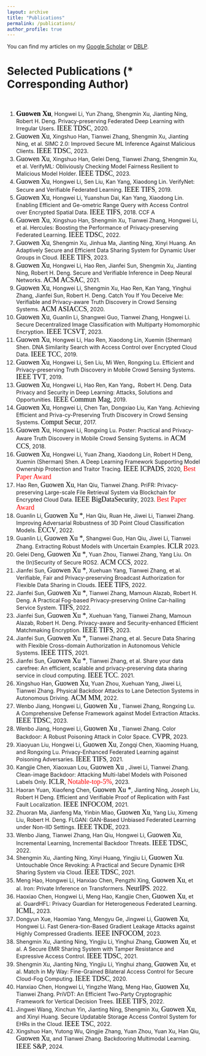 ```yaml
---
layout: archive
title: "Publications"
permalink: /publications/
author_profile: true
---
```



You can find my articles on my [Google Scholar](https://scholar.google.com.hk/citations?user=MDKdG80AAAAJ&hl=zh-CN) or [DBLP](https://dblp.org/pid/87/10142.html).

**Selected Publications** (\* Corresponding Author) 
======
&nbsp;&nbsp;&nbsp;&nbsp;&nbsp;&nbsp;&nbsp;&nbsp;


 
1. **<font face="Times New Roman" color=black size=4> Guowen Xu</font>**, Hongwei Li, Yun Zhang, Shengmin Xu, Jianting Ning, Robert H. Deng. Privacy-preserving Federated Deep Learning with Irregular Users. <font face="Times New Roman" color=black size=4> IEEE TDSC</font>, 2020.
2. <div class="justify"><font face="Times New Roman" color=black size=4> Guowen Xu</font>, Xingshuo Han, Tianwei Zhang, Shengmin Xu, Jianting Ning, et al. SIMC 2.0: Improved Secure ML Inference Against Malicious Clients. <font face="Times New Roman" color=black size=4> IEEE TDSC</font>, 2023. </div>
3. <div class="justify"><font face="Times New Roman" color=black size=4> Guowen Xu</font>, Xingshuo Han, Gelei Deng, Tianwei Zhang, Shengmin Xu, et al. VerifyML: Obliviously Checking Model Fairness Resilient to Malicious Model Holder. <font face="Times New Roman" color=black size=4> IEEE TDSC</font>, 2023.</div>
4.  <div class="justify"><font face="Times New Roman" color=black size=4> Guowen Xu</font>, Hongwei Li, Sen Liu, Kan Yang, Xiaodong Lin. VerifyNet: Secure and Verifiable Federated Learning. <font face="Times New Roman" color=black size=4> IEEE TIFS</font>, 2019.</div>
5.  <div class="justify"><font face="Times New Roman" color=black size=4> Guowen Xu</font>, Hongwei Li, Yuanshun Dai, Kan Yang, Xiaodong Lin. Enabling Efficient and Ge-ometric Range Query with Access Control over Encrypted Spatial Data. <font face="Times New Roman" color=black size=4> IEEE TIFS</font>,  2018. CCF A </font></div>
6. <div class="justify"><font face="Times New Roman" color=black size=4> Guowen Xu</font>, Xingshuo Han, Shengmin Xu, Tianwei Zhang, Hongwei Li, et al. Hercules: Boosting the Performance of Privacy-preserving Federated Learning. <font face="Times New Roman" color=black size=4> IEEE TDSC</font>, 2022.</div>
7. <div class="justify"><font face="Times New Roman" color=black size=4> Guowen Xu</font>, Shengmin Xu, Jinhua Ma, Jianting Ning, Xinyi Huang. An Adaptively Secure and Efficient Data Sharing System for Dynamic User Groups in Cloud. <font face="Times New Roman" color=black size=4> IEEE TIFS</font>, 2023.</div>
8. <div class="justify"><font face="Times New Roman" color=black size=4> Guowen Xu</font>, Hongwei Li, Hao Ren, Jianfei Sun, Shengmin Xu, Jianting Ning, Robert H. Deng. Secure and Verifiable Inference in Deep Neural Networks.<font face="Times New Roman" color=black size=4> ACM ACSAC</font>, 2021. </div>
9. <div class="justify"><font face="Times New Roman" color=black size=4> Guowen Xu</font>, Hongwei Li, Shengmin Xu, Hao Ren, Kan Yang, Yinghui Zhang, Jianfei Sun, Robert H. Deng. Catch You If You Deceive Me: Verifiable and Privacy-aware Truth Discovery in Crowd Sensing Systems. <font face="Times New Roman" color=black size=4> ACM ASIACCS</font>, 2020. </div>
10. <div class="justify"><font face="Times New Roman" color=black size=4> Guowen Xu</font>, Guanlin Li, Shangwei Guo, Tianwei Zhang, Hongwei Li. Secure Decentralized Image Classification with Multiparty Homomorphic Encryption. <font face="Times New Roman" color=black size=4> IEEE TCSVT</font>, 2023.</div>
11. <div class="justify"><font face="Times New Roman" color=black size=4> Guowen Xu</font>, Hongwei Li, Hao Ren, Xiaodong Lin, Xuemin (Sherman) Shen. DNA Similarity Search with Access Control over Encrypted Cloud Data. <font face="Times New Roman" color=black size=4> IEEE TCC</font>, 2019. </div>
12. <div class="justify"><font face="Times New Roman" color=black size=4> Guowen Xu</font>, Hongwei Li, Sen Liu, Mi Wen, Rongxing Lu. Efficient and Privacy-preserving Truth Discovery in Mobile Crowd Sensing Systems. <font face="Times New Roman" color=black size=4> IEEE TVT</font>, 2019. </div>
13. <div class="justify"><font face="Times New Roman" color=black size=4> Guowen Xu</font>, Hongwei Li, Hao Ren, Kan Yang，Robert H. Deng. Data Privacy and Security in Deep Learning: Attacks, Solutions and Opportunities. <font face="Times New Roman" color=black size=4> IEEE Commun Mag</font>, 2019. </div>
14. <div class="justify"><font face="Times New Roman" color=black size=4> Guowen Xu</font>, Hongwei Li, Chen Tan, Dongxiao Liu, Kan Yang. Achieving Efficient and Priva-cy-Preserving Truth Discovery in Crowd Sensing Systems. <font face="Times New Roman" color=black size=4> Comput Secur</font>, 2017. </div>
15. <div class="justify"><font face="Times New Roman" color=black size=4> Guowen Xu</font>, Hongwei Li, Rongxing Lu. Poster: Practical and Privacy-Aware Truth Discovery in Mobile Crowd Sensing Systems. in <font face="Times New Roman" color=black size=4> ACM CCS</font>, 2018.</div>
16. <div class="justify"><font face="Times New Roman" color=black size=4> Guowen Xu</font>, Hongwei Li, Yuan Zhang, Xiaodong Lin, Robert H Deng, Xuemin (Sherman) Shen. A Deep Learning Framework Supporting Model Ownership Protection and Traitor Tracing. <font face="Times New Roman" color=black size=4> IEEE ICPADS</font>, 2020, <font face="Times New Roman" color=red size=4> Best Paper Award</font></div>
17. <div class="justify">Hao Ren, <font face="Times New Roman" color=black size=4> Guowen Xu</font>, Han Qiu, Tianwei Zhang. PriFR: Privacy-preserving Large-scale File Retrieval System via Blockchain for Encrypted Cloud Data. <font face="Times New Roman" color=black size=4> IEEE BigDataSecurity</font>, 2023. <font face="Times New Roman" color=red size=4> Best Paper Award</font></div>
18. <div class="justify">Guanlin Li, <font face="Times New Roman" color=black size=4> Guowen Xu *</font>, Han Qiu, Ruan He, Jiwei Li,  Tianwei Zhang. Improving Adversarial Robustness of 3D Point Cloud Classification Models.  <font face="Times New Roman" color=black size=4>ECCV</font>, 2022.</div>
19. <div class="justify">Guanlin Li, <font face="Times New Roman" color=black size=4> Guowen Xu *</font>, Shangwei Guo, Han Qiu, Jiwei Li, Tianwei Zhang. Extracting Robust Models with Uncertain Examples. <font face="Times New Roman" color=black size=4> ICLR</font> 2023.</div>
20. <div class="justify">Gelei Deng, <font face="Times New Roman" color=black size=4> Guowen Xu *</font>, Yuan Zhou, Tianwei Zhang, Yang Liu. On the (In)Security of Secure ROS2. <font face="Times New Roman" color=black size=4> ACM CCS</font>, 2022. </div>
21. <div class="justify">Jianfei Sun, <font face="Times New Roman" color=black size=4> Guowen Xu *</font>, Xuehuan Yang, Tianwei Zhang, et al. Verifiable, Fair and Privacy-preserving Broadcast Authorization for Flexible Data Sharing in Clouds. <font face="Times New Roman" color=black size=4> IEEE TIFS</font>, 2022.</div>
22. <div class="justify">Jianfei Sun, <font face="Times New Roman" color=black size=4> Guowen Xu *</font>, Tianwei Zhang, Mamoun Alazab, Robert H. Deng. A Practical Fog-based Privacy-preserving Online Car-hailing Service System. <font face="Times New Roman" color=black size=4> TIFS</font>, 2022. </div>
23. <div class="justify">Jianfei Sun, <font face="Times New Roman" color=black size=4> Guowen Xu *</font>, Xuehuan Yang, Tianwei Zhang, Mamoun Alazab, Robert H. Deng. Privacy-aware and Security-enhanced Efficient Matchmaking Encryption.<font face="Times New Roman" color=black size=4> IEEE TIFS</font>, 2023. </div>
24. <div class="justify">Jianfei Sun,  <font face="Times New Roman" color=black size=4> Guowen Xu *</font>, Tianwei Zhang, et al. Secure Data Sharing with Flexible Cross-domain Authorization in Autonomous Vehicle Systems. <font face="Times New Roman" color=black size=4> IEEE TITS</font>, 2021. </div>
25. <div class="justify">Jianfei Sun,  <font face="Times New Roman" color=black size=4> Guowen Xu *</font>, Tianwei Zhang, et al. Share your data carefree: An efficient, scalable and privacy-preserving data sharing service in cloud computing. <font face="Times New Roman" color=black size=4> IEEE TCC</font>. 2021. </div>
26. <div class="justify">Xingshuo Han, <font face="Times New Roman" color=black size=4> Guowen Xu</font>, Yuan Zhou, Xuehuan Yang, Jiwei Li, Tianwei Zhang. Physical Backdoor Attacks to Lane Detection Systems in Autonomous Driving.  <font face="Times New Roman" color=black size=4>ACM MM</font>, 2022. </div>
27. <div class="justify">Wenbo Jiang, Hongwei Li, <font face="Times New Roman" color=black size=4> Guowen Xu </font>, Tianwei Zhang, Rongxing Lu. A Comprehensive Defense Framework against Model Extraction Attacks. <font face="Times New Roman" color=black size=4> IEEE TDSC</font>, 2023. </div>
28.  <div class="justify">Wenbo Jiang, Hongwei Li, <font face="Times New Roman" color=black size=4> Guowen Xu </font>, Tianwei Zhang. Color Backdoor: A Robust Poisoning Attack in Color Space.<font face="Times New Roman" color=black size=4> CVPR</font>, 2023.</div>
29.  <div class="justify">Xiaoyuan Liu, Hongwei Li, <font face="Times New Roman" color=black size=4> Guowen Xu</font>, Zongqi Chen, Xiaoming Huang, and Rongxing Lu. Privacy-Enhanced Federated Learning against Poisoning Adversaries. <font face="Times New Roman" color=black size=4> IEEE TIFS</font>, 2021. </div>
30.  <div class="justify">Kangjie Chen, Xiaoxuan Lou, <font face="Times New Roman" color=black size=4> Guowen Xu </font>, Jiwei Li, Tianwei Zhang. Clean-image Backdoor: Attacking Multi-label Models with Poisoned Labels Only. <font face="Times New Roman" color=black size=4> ICLR</font>, <font face="Times New Roman" color=red size=4> Notable-top-5%</font>, 2023.</div>
31. <div class="justify">Haoran Yuan, Xiaofeng Chen, <font face="Times New Roman" color=black size=4> Guowen Xu *</font>, Jianting Ning, Joseph Liu, Robert H Deng.  Efficient and Verifiable Proof of Replication with Fast Fault Localization.  <font face="Times New Roman" color=black size=4> IEEE INFOCOM</font>, 2021.</div>
32. <div class="justify">Zhuoran Ma, Jianfeng Ma, Yinbin Miao, <font face="Times New Roman" color=black size=4> Guowen Xu</font>, Yang Liu, Ximeng Liu, Robert H. Deng. FLGAN: GAN-Based Unbiased Federated Learning under Non-IID Settings. <font face="Times New Roman" color=black size=4> IEEE TKDE</font>, 2023. </div>     
33. <div class="justify">Wenbo Jiang, Tianwei Zhang, Han Qiu, Hongwei Li, <font face="Times New Roman" color=black size=4> Guowen Xu</font>, Incremental Learning, Incremental Backdoor Threats. <font face="Times New Roman" color=black size=4> IEEE TDSC</font>, 2022.</div>
34. <div class="justify">Shengmin Xu, Jianting Ning, Xinyi Huang, Yingjiu Li, <font face="Times New Roman" color=black size=4> Guowen Xu</font>. Untouchable Once Revoking: A Practical and Secure Dynamic EHR Sharing System via Cloud. <font face="Times New Roman" color=black size=4> IEEE TDSC</font>, 2021. </div>
35. Meng Hao, Hongwei Li, Hanxiao Chen, Pengzhi Xing, <font face="Times New Roman" color=black size=4> Guowen Xu</font>, et al. Iron: Private Inference on Transformers.  <font face="Times New Roman" color=black size=4> NeurIPS</font>. 2022.
36. Haoxiao Chen, Hongwei Li, Meng Hao, Kangjie Chen, <font face="Times New Roman" color=black size=4> Guowen Xu</font>, et al. GuardHFL: Privacy Guardian for Heterogeneous Federated Learning. <font face="Times New Roman" color=black size=4> ICML</font>, 2023. 
37. Dongyun Xue, Haomiao Yang, Mengyu Ge, Jingwei Li, <font face="Times New Roman" color=black size=4> Guowen Xu</font>, Hongwei Li. Fast Genera-tion-Based Gradient Leakage Attacks against Highly Compressed Gradients.  <font face="Times New Roman" color=black size=4> IEEE INFOCOM</font>, 2023. 
38. Shengmin Xu, Jianting Ning, Yingjiu Li, Yinghui Zhang, <font face="Times New Roman" color=black size=4> Guowen Xu</font>, et al. A Secure EMR Sharing System with Tamper Resistance and Expressive Access Control. <font face="Times New Roman" color=black size=4> IEEE TDSC</font>, 2021.
39. Shengmin Xu, Jianting Ning, Yingjiu Li, Yinghui zhang, <font face="Times New Roman" color=black size=4> Guowen Xu</font>, et al. Match in My Way: Fine-Grained Bilateral Access Control for Secure Cloud-Fog Computing. <font face="Times New Roman" color=black size=4> IEEE TDSC</font>, 2020. 
40. Hanxiao Chen, Hongwei Li, Yingzhe Wang, Meng Hao,  <font face="Times New Roman" color=black size=4> Guowen Xu</font>, Tianwei Zhang. PriVDT: An Efficient Two-Party Cryptographic Framework for Vertical Decision Trees. <font face="Times New Roman" color=black size=4> IEEE TIFS</font>, 2022.
41. Jingwei Wang, Xinchun Yin, Jianting Ning, Shengmin Xu, <font face="Times New Roman" color=black size=4> Guowen Xu</font>, and Xinyi Huang. Secure Updatable Storage Access Control System for EHRs in the Cloud. <font face="Times New Roman" color=black size=4> IEEE TSC</font>, 2022. 
42. Xingshuo Han, Yutong Wu, Qingjie Zhang, Yuan Zhou,  Yuan Xu, Han Qiu, <font face="Times New Roman" color=black size=4> Guowen Xu</font>, and Tianwei Zhang. Backdooring Multimodal Learning. <font face="Times New Roman" color=black size=4> IEEE S&P</font>, 2024. 
  
 















